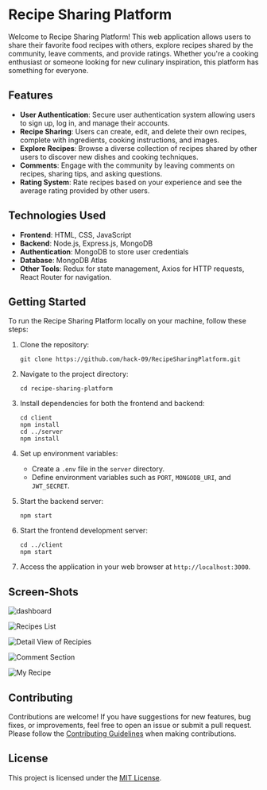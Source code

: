 # Recipe Sharing Platform

Welcome to Recipe Sharing Platform! This web application allows users to share their favorite food recipes with others, explore recipes shared by the community, leave comments, and provide ratings. Whether you're a cooking enthusiast or someone looking for new culinary inspiration, this platform has something for everyone.

## Features

- **User Authentication**: Secure user authentication system allowing users to sign up, log in, and manage their accounts.
- **Recipe Sharing**: Users can create, edit, and delete their own recipes, complete with ingredients, cooking instructions, and images.
- **Explore Recipes**: Browse a diverse collection of recipes shared by other users to discover new dishes and cooking techniques.
- **Comments**: Engage with the community by leaving comments on recipes, sharing tips, and asking questions.
- **Rating System**: Rate recipes based on your experience and see the average rating provided by other users.

## Technologies Used

- **Frontend**: HTML, CSS, JavaScript
- **Backend**: Node.js, Express.js, MongoDB
- **Authentication**: MongoDB to store user credentials
- **Database**: MongoDB Atlas
- **Other Tools**: Redux for state management, Axios for HTTP requests, React Router for navigation.

## Getting Started

To run the Recipe Sharing Platform locally on your machine, follow these steps:

1. Clone the repository:

   ```
   git clone https://github.com/hack-09/RecipeSharingPlatform.git
   ```

2. Navigate to the project directory:

   ```
   cd recipe-sharing-platform
   ```

3. Install dependencies for both the frontend and backend:

   ```
   cd client
   npm install
   cd ../server
   npm install
   ```

4. Set up environment variables:
   - Create a `.env` file in the `server` directory.
   - Define environment variables such as `PORT`, `MONGODB_URI`, and `JWT_SECRET`.

5. Start the backend server:

   ```
   npm start
   ```

6. Start the frontend development server:

   ```
   cd ../client
   npm start
   ```

7. Access the application in your web browser at `http://localhost:3000`.

## Screen-Shots

   ![dashboard](https://github.com/user-attachments/assets/b58a148c-7a58-46d9-ba5c-97d009556ba7)

   ![Recipes List](https://github.com/user-attachments/assets/ae7ed877-1f3c-4b8c-be7c-6d94d0551955)

   ![Detail View of Recipies](https://github.com/user-attachments/assets/69697342-c149-49f9-b3a7-d536fdc852c4)

   ![Comment Section](https://github.com/user-attachments/assets/18fc99a0-1013-4d02-90e0-84abd7035fea)

   ![My Recipe](https://github.com/user-attachments/assets/d7415203-7397-4b36-b0ba-393c16ca2d6b)

## Contributing

Contributions are welcome! If you have suggestions for new features, bug fixes, or improvements, feel free to open an issue or submit a pull request. Please follow the [Contributing Guidelines](CONTRIBUTING.md) when making contributions.

## License

This project is licensed under the [MIT License](LICENSE).
